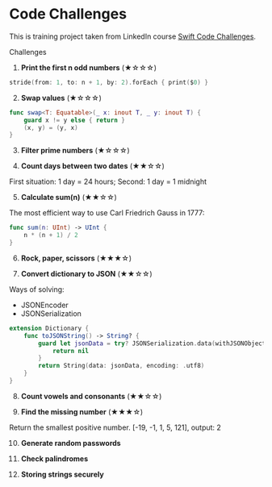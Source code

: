 # Code Challenges
This is training project taken from LinkedIn course [Swift Code Challenges](https://www.linkedin.com/learning/swift-code-challenges).

Challenges

1. **Print the first n odd numbers** (★☆☆☆)

```swift
stride(from: 1, to: n + 1, by: 2).forEach { print($0) }
```

2. **Swap values** (★☆☆☆)

```swift
func swap<T: Equatable>(_ x: inout T, _ y: inout T) {
    guard x != y else { return }
    (x, y) = (y, x)
}
```

3. **Filter prime numbers** (★☆☆☆)

4. **Count days between two dates** (★★☆☆)

First situation: 1 day = 24 hours; Second: 1 day = 1 midnight

5. **Calculate sum(n)** (★★☆☆)

The most efficient way to use Carl Friedrich Gauss in 1777:

```swift
func sum(n: UInt) -> UInt {
    n * (n + 1) / 2
}
```

6. **Rock, paper, scissors** (★★★☆)

7. **Convert dictionary to JSON** (★★☆☆)

Ways of solving:

- JSONEncoder
- JSONSerialization

 ```swift
 extension Dictionary {
     func toJSONString() -> String? {
         guard let jsonData = try? JSONSerialization.data(withJSONObject: self, options: [.prettyPrinted]) else {
             return nil
         }
         return String(data: jsonData, encoding: .utf8)
     }
 }
 ```

8. **Count vowels and consonants** (★★☆☆)

9. **Find the missing number** (★★★☆)

Return the smallest positive number. [-19, -1, 1, 5, 121], output: 2

10. **Generate random passwords**

1. **Check palindromes**
2. **Storing strings securely**

